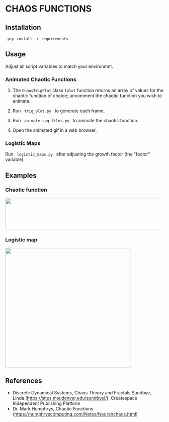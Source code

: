 # CHAOS FUNCTIONS
## Installation

<code> pip install -r requirements </code>

## Usage

Adjust all script variables to match your environmnt. 

### Animated Chaotic Functions

1. The <code>ChaosTrigPlot</code> class <code>fplot</code> function returns an array of values for the chaotic function of choice; uncomment the chaotic function you wish to animate.

2. Run <code> trig_plot.py </code> to generate each frame. 

3. Run <code> animate_svg_files.py </code> to animate the chaotic function.
  
4. Open the animated gif in a web browser. 

### Logistic Maps 

Run <code> logistic_maps.py </code> after adjusting the growth factor (the "factor" variable).

## Examples 

### Chaotic function

<img src="https://github.com/xmondo/chaos_functions/assets/4218103/e80247a9-ef4a-40ff-95eb-d54f2c42a9b6" width="800" height="100">

### Logistic map

<img src="https://github.com/xmondo/chaos_functions/assets/4218103/e2efe5e9-a492-48ea-9796-5db5661b9767" width="400" height="380">


## References
- Discrete Dynamical Systems, Chaos Theory and Fractals
  Sundbye, Linda (https://sites.msudenver.edu/sundbyel/), Createspace Independent Publishing Platform
- Dr. Mark Humphrys, Chaotic Functions (https://humphryscomputing.com/Notes/Neural/chaos.html)
